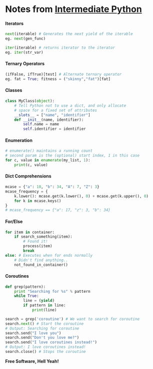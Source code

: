 # Notes from [Intermediate Python](http://book.pythontips.com/en/latest/)

#### Iterators

```py
next(iterable) # Generates the next yield of the iterable
eg. next(gen_func)
```

```py
iter(iterable) # returns iterator to the iterator
eg. iter(str_var)
```

#### Ternary Operators

```py
(ifFalse, ifTrue)[test] # Alternate ternary operator
eg. fat = True; fitness = ("skinny","fat")[fat]
```

#### Classes

```py
class MyClass(object):
    # Tell Python not to use a dict, and only allocate 
    # space for a fixed set of attributes
    __slots__ = ["name", "identifier"]
    def __init__(name, identifier):
        self.name = name
        self.identifier = identifier
```

#### Enumeration

```py
# enumerate() maintains a running count
# second param is the (optional) start index, 1 in this case
for c, value in enumerate(my_list, 1):
    print(c, value)
```

#### Dict Comprehensions

```py
mcase = {"a": 10, "b": 34, "A": 7, "Z": 3}
mcase_frequency = {
    k.lower(): mcase.get(k.lower(), 0) + mcase.get(k.upper(), 0) 
    for k in mcase.keys()
}
# mcase_frequency == {"a": 17, "z": 3, "b": 34}
```

#### For/Else

```py
for item in container:
    if search_something(item):
        # Found it!
        process(item)
        break 
else: # Executes when for ends normally
    # Didn't find anything..
    not_found_in_container()
```

#### Coroutines

```py
def grep(pattern):
    print "Searching for %s" % pattern
    while True:
        line = (yield)
        if pattern in line: 
            print(line)

search = grep('coroutine') # We want to search for coroutine
search.next() # Start the coroutine
# Output: Searching for coroutine
search.send("I love you")
search.send("Don't you love me?")
search.send("I love coroutines instead!")
# Output: I love coroutines instead!
search.close() # Stops the coroutine
```

**Free Software, Hell Yeah!**